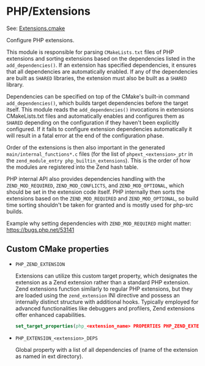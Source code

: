 # PHP/Extensions

See: [Extensions.cmake](https://github.com/petk/php-build-system/tree/master/cmake/cmake/modules/PHP/Extensions.cmake)

Configure PHP extensions.

This module is responsible for parsing `CMakeLists.txt` files of PHP extensions
and sorting extensions based on the dependencies listed in the
`add_dependencies()`. If an extension has specified dependencies, it ensures
that all dependencies are automatically enabled. If any of the dependencies are
built as `SHARED` libraries, the extension must also be built as a `SHARED`
library.

Dependencies can be specified on top of the CMake's built-in command
`add_dependencies()`, which builds target dependencies before the target itself.
This module reads the `add_dependencies()` invocations in extensions
CMakeLists.txt files and automatically enables and configures them as `SHARED`
depending on the configuration if they haven't been explicitly configured. If it
fails to configure extension dependencies automatically it will result in a
fatal error at the end of the configuration phase.

Order of the extensions is then also important in the generated
`main/internal_functions*.c` files (for the list of `phpext_<extension>_ptr` in
the `zend_module_entry php_builtin_extensions`). This is the order of how the
modules are registered into the Zend hash table.

PHP internal API also provides dependencies handling with the
`ZEND_MOD_REQUIRED`, `ZEND_MOD_CONFLICTS`, and `ZEND_MOD_OPTIONAL`, which should
be set in the extension code itself. PHP internally then sorts the extensions
based on the `ZEND_MOD_REQUIRED` and `ZEND_MOD_OPTIONAL`, so build time sorting
shouldn't be taken for granted and is mostly used for php-src builds.

Example why setting dependencies with `ZEND_MOD_REQUIRED` might matter:
https://bugs.php.net/53141

## Custom CMake properties

* `PHP_ZEND_EXTENSION`

  Extensions can utilize this custom target property, which designates the
  extension as a Zend extension rather than a standard PHP extension. Zend
  extensions function similarly to regular PHP extensions, but they are loaded
  using the `zend_extension` INI directive and possess an internally distinct
  structure with additional hooks. Typically employed for advanced
  functionalities like debuggers and profilers, Zend extensions offer enhanced
  capabilities.

  ```cmake
  set_target_properties(php_<extension_name> PROPERTIES PHP_ZEND_EXTENSION TRUE)
  ```

* `PHP_EXTENSION_<extension>_DEPS`

  Global property with a list of all dependencies of <extension> (name of the
  extension as named in ext directory).
